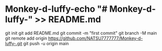 # Monkey-d-luffy-echo "# Monkey-d-luffy-" >> README.md
git init
git add README.md
git commit -m "first commit"
git branch -M main
git remote add origin https://github.com/NATSU7777777/Monkey-d-luffy-.git
git push -u origin main
